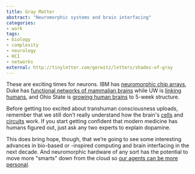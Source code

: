 ```yaml
---
title: Gray Matter
abstract: "Neuromorphic systems and brain interfacing"
categories:
- work
tags:
- biology
- complexity
- neurology
- HCI
- networks
external: http://tinyletter.com/gerwitz/letters/shades-of-gray
---
```


These are exciting times for neurons. IBM has [neuromorphic chip arrays](http://www.research.ibm.com/articles/brain-chip.shtml), Duke has [functional networks of mammalian brains](http://www.nicolelislab.net/?p=683) while UW is [linking humans](http://www.washington.edu/news/2015/09/23/uw-team-links-two-human-brains-for-question-and-answer-experiment/), and Ohio State is [growing human brains](https://news.osu.edu/news/2015/08/18/human-brain-model/) to 5-week structure.

Before getting too excited about transhuman consciousness uploads, remember that we still don’t really understand how the brain's [cells](http://blogs.scientificamerican.com/guest-blog/human-brain-cells-make-mice-smart/) and [circuits](https://www.ncbi.nlm.nih.gov/pubmed/15217338) work. If you start getting confident that modern medicine has humans figured out, just ask any two experts to explain dopamine.

This does bring hope, though, that we’re going to see some interesting advances in bio-based or -inspired computing and brain interfacing in the next decade. And neuromorphic hardware of any sort has the potential to move more "smarts" down from the cloud so [our agents can be more personal](http://safelyignored.com/sirikit).
